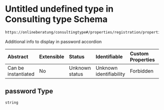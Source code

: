 # Untitled undefined type in Consulting type Schema

```txt
https://onlineberatung/consultingtype#/properties/registration/properties/notes/properties/password
```

Additional info to display in password accordion

| Abstract            | Extensible | Status         | Identifiable            | Custom Properties | Additional Properties | Access Restrictions | Defined In                                                           |
| :------------------ | :--------- | :------------- | :---------------------- | :---------------- | :-------------------- | :------------------ | :------------------------------------------------------------------- |
| Can be instantiated | No         | Unknown status | Unknown identifiability | Forbidden         | Allowed               | none                | [consulting-type.json*](consulting-type.json "open original schema") |

## password Type

`string`
